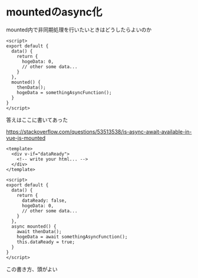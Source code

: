 # mountedのasync化



mounted内で非同期処理を行いたいときはどうしたらよいのか

```vue
<script>
export default {
  data() {
    return {
      hogeData: 0,
      // other some data...
    }
  },
  mounted() {
    thenData();
    hogeData = somethingAsyncFunction();
  }
}
</script>
```



答えはここに書いてあった

https://stackoverflow.com/questions/53513538/is-async-await-available-in-vue-js-mounted



```vue
<template>
  <div v-if="dataReady">
    <!-- write your html... -->
  </div>
</template>

<script>
export default {
  data() {
    return {
      dataReady: false,
      hogeData: 0,
      // other some data...
    }
  },
  async mounted() {
    await thenData();
    hogeData = await somethingAsyncFunction();
    this.dataReady = true;
  }
}
</script>
```



この書き方、頭がよい

